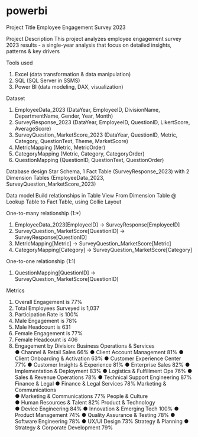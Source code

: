 # powerbi

Project Title
Employee Engagement Survey 2023

Project Description
This project analyzes employee engagement survey 2023 results - a single-year analysis that focus on detailed insights, patterns & key drivers

Tools used
1.	Excel (data transformation & data manipulation)
2.	SQL (SQL Server in SSMS)
3.	Power BI (data modeling, DAX, visualization)

Dataset
1.	EmployeeData_2023 (DataYear, EmployeeID, DivisionName, DepartmentName, Gender, Year, Month)
2.	SurveyResponse_2023 (DataYear, EmployeeID, QuestionID, LikertScore, AverageScore)
3.	SurveyQuestion_MarketScore_2023 (DataYear, QuestionID, Metric, Category, QuestionText, Theme, MarketScore)
4.	MetricMapping (Metric, MetricOrder)
5.	CategoryMapping (Metric, Category, CategoryOrder)
6.	QuestionMapping (QuestionID, QuestionText, QuestionOrder)

Database design
Star Schema, 1 Fact Table (SurveyResponse_2023) with 2 Dimension Tables (EmployeeData_2023, SurveyQuestion_MarketScore_2023)

Data model
Build relationships in Table View
From Dimension Table @ Lookup Table to Fact Table, using Collie Layout

One-to-many relationship (1:*)
1.	EmployeeData_2023[EmployeeID] → SurveyResponse[EmployeeID]
2.	SurveyQuestion_MarketScore[QuestionID] → SurveyResponse[QuestionID]
3.	MetricMapping[Metric] → SurveyQuestion_MarketScore[Metric]
4.	CategoryMapping[Category] → SurveyQuestion_MarketScore[Category]

One-to-one relationship (1:1)
1.	QuestionMapping[QuestionID] → SurveyQuestion_MarketScore[QuestionID]

Metrics
1.	Overall Engagement is 77%
2.	Total Employees Surveyed is 1,037
3.	Participation Rate is 100%
4.	Male Engagement is 78%
5.	Male Headcount is 631
6.	Female Engagement is 77%
7.	Female Headcount is 406
8.	Engagement by Division:
Business Operations & Services	
●	Channel & Retail Sales	66%
●	Client Account Management	81%
●	Client Onboarding & Activation	63%
●	Customer Experience Center	77%
●	Customer Insights & Experience	81%
●	Enterprise Sales	82%
●	Implementation & Deployment	83%
●	Logistics & Fulfillment Ops	76%
●	Sales & Revenue Operations	78%
●	Technical Support Engineering	87%
Finance & Legal	
●	Finance & Legal Services	78%
Marketing & Communications	
●	Marketing & Communications		77%
People & Culture	
●	Human Resources & Talent	82%
Product & Technology	
●	Device Engineering	84%
●	Innovation & Emerging Tech	100%
●	Product Management	74%
●	Quality Assurance & Testing	78%
●	Software Engineering	78%
●	UX/UI Design	73%
Strategy & Planning	
●	Strategy & Corporate Development	79%
